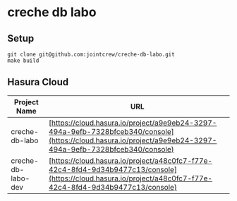 # creche db labo

## Setup

```shell
git clone git@github.com:jointcrew/creche-db-labo.git
make build
```

## Hasura Cloud

| Project Name       | URL                                                                                                                                                          |
| ------------------ | ------------------------------------------------------------------------------------------------------------------------------------------------------------ |
| creche-db-labo     | [https://cloud.hasura.io/project/a9e9eb24-3297-494a-9efb-7328bfceb340/console](https://cloud.hasura.io/project/a9e9eb24-3297-494a-9efb-7328bfceb340/console) |
| creche-db-labo-dev | [https://cloud.hasura.io/project/a48c0fc7-f77e-42c4-8fd4-9d34b9477c13/console](https://cloud.hasura.io/project/a48c0fc7-f77e-42c4-8fd4-9d34b9477c13/console) |
